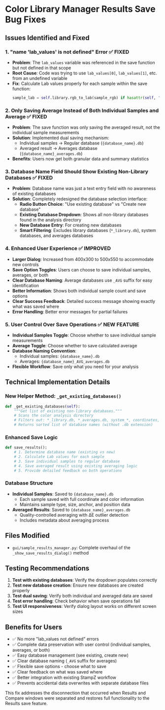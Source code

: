 # Color Library Manager Results Save Bug Fixes

## Issues Identified and Fixed

### 1. **"name 'lab_values' is not defined" Error** ✅ FIXED
- **Problem**: The `lab_values` variable was referenced in the save function but not defined in that scope
- **Root Cause**: Code was trying to use `lab_values[0]`, `lab_values[1]`, etc. from an undefined variable
- **Fix**: Calculate Lab values properly for each sample within the save function:
  ```python
  sample_lab = self.library.rgb_to_lab(sample_rgb) if hasattr(self, 'library') and self.library else analyzer.rgb_to_lab(sample_rgb)
  ```

### 2. **Only Saving Average Instead of Both Individual Samples and Average** ✅ FIXED
- **Problem**: The save function was only saving the averaged result, not the individual sample measurements
- **Solution**: Implemented dual saving mechanism:
  - Individual samples → Regular database (`{database_name}.db`)
  - Averaged result → Averages database (`{database_name}_averages.db`)
- **Benefits**: Users now get both granular data and summary statistics

### 3. **Database Name Field Should Show Existing Non-Library Databases** ✅ FIXED
- **Problem**: Database name was just a text entry field with no awareness of existing databases
- **Solution**: Completely redesigned the database selection interface:
  - **Radio Button Choice**: "Use existing database" vs "Create new database"
  - **Existing Database Dropdown**: Shows all non-library databases found in the analysis directory
  - **New Database Entry**: For creating new databases
  - **Smart Filtering**: Excludes library databases (`*_library.db`), system databases, and averages databases

### 4. **Enhanced User Experience** ✅ IMPROVED
- **Larger Dialog**: Increased from 400x300 to 500x550 to accommodate new controls
- **Save Option Toggles**: Users can choose to save individual samples, averages, or both
- **Clear Database Naming**: Average databases use `_AVG` suffix for easy identification
- **Better Information**: Shows both individual sample count and save options
- **Clear Success Feedback**: Detailed success message showing exactly what was saved where
- **Error Handling**: Better error messages for partial failures

### 5. **User Control Over Save Operations** ✅ NEW FEATURE
- **Individual Samples Toggle**: Choose whether to save individual sample measurements
- **Average Toggle**: Choose whether to save calculated average
- **Database Naming Convention**: 
  - Individual samples: `{database_name}.db`
  - Averages: `{database_name}_AVG_averages.db`
- **Flexible Workflow**: Save only what you need for your analysis

## Technical Implementation Details

### New Helper Method: `_get_existing_databases()`
```python
def _get_existing_databases(self):
    """Get list of existing non-library databases."""
    # Scans the color analysis directory
    # Filters out: *_library.db, *_averages.db, system_*, coordinates, coordinate_sets
    # Returns sorted list of database names (without .db extension)
```

### Enhanced Save Logic
```python
def save_results():
    # 1. Determine database name (existing vs new)
    # 2. Calculate Lab values for each sample
    # 3. Save individual samples to regular database
    # 4. Save averaged result using existing averaging logic
    # 5. Provide detailed feedback on both operations
```

### Database Structure
- **Individual Samples**: Saved to `{database_name}.db`
  - Each sample saved with full coordinate and color information
  - Maintains sample type, size, anchor, and position data
- **Averaged Results**: Saved to `{database_name}_averages.db`
  - Quality-controlled averaging with ΔE outlier detection
  - Includes metadata about averaging process

## Files Modified
- `gui/sample_results_manager.py`: Complete overhaul of the `_show_save_results_dialog()` method

## Testing Recommendations
1. **Test with existing databases**: Verify the dropdown populates correctly
2. **Test new database creation**: Ensure new databases are created properly
3. **Test dual saving**: Verify both individual and averaged data are saved
4. **Test error handling**: Check behavior when save operations fail
5. **Test UI responsiveness**: Verify dialog layout works on different screen sizes

## Benefits for Users
- ✅ No more "lab_values not defined" errors
- ✅ Complete data preservation with user control (individual samples, averages, or both)
- ✅ Easy database management (see existing, create new)
- ✅ Clear database naming (`_AVG` suffix for averages)
- ✅ Flexible save options - choose what to save
- ✅ Clear feedback on what was saved where
- ✅ Better integration with existing StampZ workflow
- ✅ Prevents accidental data overwrites with separate database files

This fix addresses the disconnection that occurred when Results and Compare windows were separated and restores full functionality to the Results save feature.